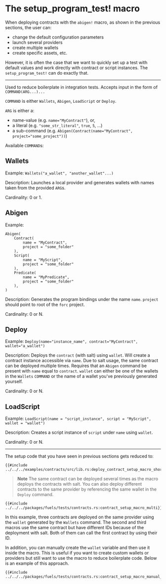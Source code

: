 # The setup_program_test! macro

When deploying contracts with the `abigen!` macro, as shown in the previous sections, the user can:

- change the default configuration parameters
- launch several providers
- create multiple wallets
- create specific assets, etc.

However, it is often the case that we want to quickly set up a test with default values and work directly with contract or script instances. The `setup_program_test!` can do exactly that.

---

Used to reduce boilerplate in integration tests. Accepts input in the form
of `COMMAND(ARG...)...`

`COMMAND` is either `Wallets`, `Abigen`, `LoadScript` or `Deploy`.

`ARG` is either a:

* name-value (e.g. `name="MyContract"`), or,
* a literal (e.g. `"some_str_literal"`, `true`, `5`, ...)
* a sub-command (e.g. `Abigen(Contract(name="MyContract", project="some_project"))`)

Available `COMMAND`s:

Wallets
---

Example: `Wallets("a_wallet", "another_wallet"...)`

Description: Launches a local provider and generates wallets with names taken from the provided `ARG`s.

Cardinality: 0 or 1.

Abigen
---

Example:
```rust,ignore
Abigen(
    Contract(
        name = "MyContract",
        project = "some_folder"
    ),
    Script(
        name = "MyScript",
        project = "some_folder"
    ),
    Predicate(
        name = "MyPredicate",
        project = "some_folder"
    ),
)
```

Description: Generates the program bindings under the name `name`. `project`
should point to root of the `forc` project.

Cardinality: 0 or N.

Deploy
---

Example: `Deploy(name="instance_name", contract="MyContract", wallet="a_wallet")`

Description: Deploys the `contract` (with salt) using `wallet`. Will create a contract instance accessible via `name`. Due to salt usage, the same contract can be deployed multiple times. Requires that an `Abigen` command be present with `name` equal to `contract`. `wallet` can either be one of the wallets in the `Wallets` `COMMAND` or the name of a wallet you've previously generated yourself.

Cardinality: 0 or N.

LoadScript
---

Example: `LoadScript(name = "script_instance", script = "MyScript", wallet = "wallet")`

Description: Creates a script instance of `script` under `name` using `wallet`.

Cardinality: 0 or N.

---

The setup code that you have seen in previous sections gets reduced to:

```rust,ignore
{{#include ../../../examples/contracts/src/lib.rs:deploy_contract_setup_macro_short}}
```

> **Note** The same contract can be deployed several times as the macro deploys the contracts with salt. You can also deploy different contracts to the same provider by referencing the same wallet in the `Deploy` command.

```rust,ignore
{{#include ../../../packages/fuels/tests/contracts.rs:contract_setup_macro_multi}}
```

In this example, three contracts are deployed on the same provider using the `wallet` generated by the `Wallets` command. The second and third macros use the same contract but have different IDs because of the deployment with salt. Both of them can call the first contract by using their ID.

In addition, you can manually create the `wallet` variable and then use it inside the macro. This is useful if you want to create custom wallets or providers but still want to use the macro to reduce boilerplate code. Below is an example of this approach.

```rust,ignore
{{#include ../../../packages/fuels/tests/contracts.rs:contract_setup_macro_manual_wallet}}
```
